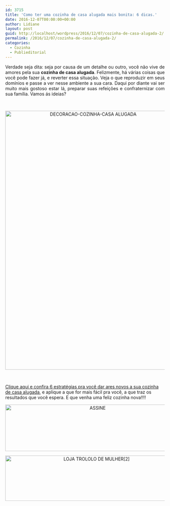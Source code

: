 ```yaml
---
id: 3715
title: 'Como ter uma cozinha de casa alugada mais bonita: 6 dicas.'
date: 2016-12-07T00:00:00+00:00
author: Lidiane
layout: post
guid: http://localhost/wordpress/2016/12/07/cozinha-de-casa-alugada-2/
permalink: /2016/12/07/cozinha-de-casa-alugada-2/
categories:
  - Cozinha
  - Publieditorial
---
```

<p align="justify">
  Verdade seja dita: seja por causa de um detalhe ou outro, você não vive de amores pela sua <strong>cozinha de casa alugada</strong>. Felizmente, há várias coisas que você pode fazer já, e reverter essa situação. Veja o que reproduzir em seus domínios e passe a ver nesse ambiente a sua cara. Daqui por diante vai ser muito mais gostoso estar lá, preparar suas refeições e confraternizar com sua família. Vamos ás ideias?
</p>

&nbsp;

<p align="center">
  <img class="alignnone size-full wp-image-11711" src="http://www.trololodemulher.com.br/blog/wp-content/uploads/2015/11/DECORACAO-COZINHA-CASA-ALUGADA.jpg" alt="DECORACAO-COZINHA-CASA ALUGADA" width="540" height="817" />
</p>

&nbsp;

<a href="http://www.trololodemulher.com.br/2015/12/02/cozinha-de-casa-alugada/" target="_blank">Clique aqui e confira 6 estratégias pra você dar ares novos a sua cozinha de casa alugada</a>, e aplique a que for mais fácil pra você, a que traz os resultados que você espera. E que venha uma feliz cozinha nova!!!!

<p align="center">
  <a href="http://feedburner.google.com/fb/a/mailverify?uri=blogbichafemea&loc=pt_BR" target="_blank"><img class="alignnone size-full wp-image-14011" src="http://www.trololodemulher.com.br/blog/wp-content/uploads/2017/08/ASSINE.jpg" alt="ASSINE" width="568" height="147" /></a>
</p>

<p align="center">
  <a href="http://loja.trololodemulher.com.br/" target="_blank"><img class="alignnone wp-image-14333 size-full" src="http://www.trololodemulher.com.br/blog/wp-content/uploads/2017/10/LOJA-TROLOLO-DE-MULHER2.png" alt="LOJA TROLOLO DE MULHER[2]" width="561" height="143" /></a>
</p>